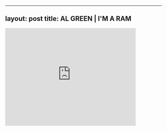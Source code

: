 

---
layout: post
title: AL GREEN | I'M A RAM
---


<iframe width="420" height="315" src="http://www.youtube.com/embed/GYLNnbveVhU" frameborder="0" allowfullscreen></iframe>


